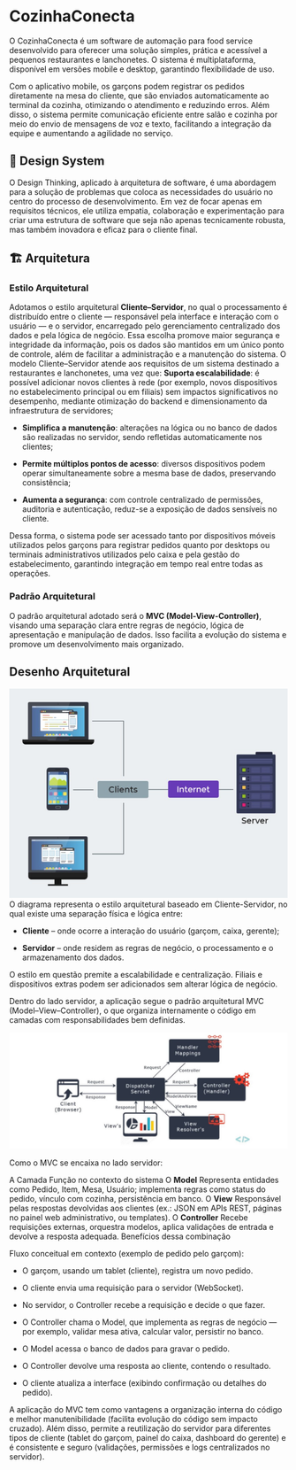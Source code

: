 # CozinhaConecta

O CozinhaConecta é um software de automação para food service desenvolvido para oferecer uma solução simples, prática e acessível a pequenos restaurantes e lanchonetes. O sistema é multiplataforma, disponível em versões mobile e desktop, garantindo flexibilidade de uso.

Com o aplicativo mobile, os garçons podem registrar os pedidos diretamente na mesa do cliente, que são enviados automaticamente ao terminal da cozinha, otimizando o atendimento e reduzindo erros. Além disso, o sistema permite comunicação eficiente entre salão e cozinha por meio do envio de mensagens de voz e texto, facilitando a integração da equipe e aumentando a agilidade no serviço.

## 🎨 Design System
O Design Thinking, aplicado à arquitetura de software, é uma abordagem para a solução de problemas que coloca as necessidades do usuário no centro do processo de desenvolvimento. Em vez de focar apenas em requisitos técnicos, ele utiliza empatia, colaboração e experimentação para criar uma estrutura de software que seja não apenas tecnicamente robusta, mas também inovadora e eficaz para o cliente final.

## 🏗️ Arquitetura

### Estilo Arquitetural
Adotamos o estilo arquitetural **Cliente–Servidor**, no qual o processamento é distribuído entre o cliente — responsável pela interface e interação com o usuário — e o servidor, encarregado pelo gerenciamento centralizado dos dados e pela lógica de negócio. Essa escolha promove maior segurança e integridade da informação, pois os dados são mantidos em um único ponto de controle, além de facilitar a administração e a manutenção do sistema.
O modelo Cliente–Servidor atende aos requisitos de um sistema destinado a restaurantes e lanchonetes, uma vez que:
**Suporta escalabilidade**: é possível adicionar novos clientes à rede (por exemplo, novos dispositivos no estabelecimento principal ou em filiais) sem impactos significativos no desempenho, mediante otimização do backend e dimensionamento da infraestrutura de servidores;


- **Simplifica a manutenção**: alterações na lógica ou no banco de dados são realizadas no servidor, sendo refletidas automaticamente nos clientes;


- **Permite múltiplos pontos de acesso**: diversos dispositivos podem operar simultaneamente sobre a mesma base de dados, preservando consistência;


- **Aumenta a segurança**: com controle centralizado de permissões, auditoria e autenticação, reduz-se a exposição de dados sensíveis no cliente.


Dessa forma, o sistema pode ser acessado tanto por dispositivos móveis utilizados pelos garçons para registrar pedidos quanto por desktops ou terminais administrativos utilizados pelo caixa e pela gestão do estabelecimento, garantindo integração em tempo real entre todas as operações.

### Padrão Arquitetural
O padrão arquitetural adotado será o **MVC (Model-View-Controller)**, visando uma separação clara entre regras de negócio, lógica de apresentação e manipulação de dados. Isso facilita a evolução do sistema e promove um desenvolvimento mais organizado.

## Desenho Arquitetural
![Close Icon](imagens/cliente_servidor.jpeg) <br/>
O diagrama representa o estilo arquitetural baseado em Cliente-Servidor, no qual existe uma separação física e lógica entre:

- **Cliente** – onde ocorre a interação do usuário (garçom, caixa, gerente);

- **Servidor** – onde residem as regras de negócio, o processamento e o armazenamento dos dados.

O estilo em questão premite a escalabilidade e centralização. Filiais e dispositivos extras podem ser adicionados sem alterar lógica de negócio.

Dentro do lado servidor, a aplicação segue o padrão arquitetural MVC (Model–View–Controller), o que organiza internamente o código em camadas com responsabilidades bem definidas.

![Close Icon](imagens/mvc.jpg) <br/>

Como o MVC se encaixa no lado servidor:

A Camada Função no contexto do sistema
O **Model**	Representa entidades como Pedido, Item, Mesa, Usuário; implementa regras como status do pedido, vínculo com cozinha, persistência em banco.
O **View**	Responsável pelas respostas devolvidas aos clientes (ex.: JSON em APIs REST, páginas no painel web administrativo, ou templates).
O **Controller**	Recebe requisições externas, orquestra modelos, aplica validações de entrada e devolve a resposta adequada.
Benefícios dessa combinação

Fluxo conceitual em contexto (exemplo de pedido pelo garçom):

- O garçom, usando um tablet (cliente), registra um novo pedido.

- O cliente envia uma requisição para o servidor (WebSocket).

- No servidor, o Controller recebe a requisição e decide o que fazer.

- O Controller chama o Model, que implementa as regras de negócio — por exemplo, validar mesa ativa, calcular valor, persistir no banco.

- O Model acessa o banco de dados para gravar o pedido.

- O Controller devolve uma resposta ao cliente, contendo o resultado.

- O cliente atualiza a interface (exibindo confirmação ou detalhes do pedido).

A aplicação do MVC tem como vantagens a organização interna do código e melhor manutenibilidade (facilita evolução do código sem impacto cruzado). Além disso, permite a reutilização do servidor para diferentes tipos de cliente (tablet do garçom, painel do caixa, dashboard do gerente) e é consistente e seguro (validações, permissões e logs centralizados no servidor).



